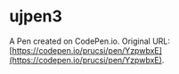 # ujpen3

A Pen created on CodePen.io. Original URL: [https://codepen.io/prucsi/pen/YzpwbxE](https://codepen.io/prucsi/pen/YzpwbxE).


